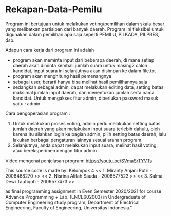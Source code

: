 # Rekapan-Data-Pemilu

Program ini bertujuan untuk melakukan voting/pemilihan dalam skala besar yang melibatkan partisipan dari banyak daerah. Program ini fleksibel untuk digunakan dalam pemilihan apa saja seperti PEMILU, PILKADA, PILPRES, dsb.

Adapun cara kerja dari program ini adalah 
- program akan meminta input dari beberapa daerah, di mana setiap daerah akan diminta kembali jumlah suara untuk masing2 calon kandidat, input suara ini selanjutnya akan disimpan ke dalam file.txt
- program akan menghitung hasil pemenangnya
- sebagai user, berarti hanya bisa melihat hasil pemilihannya saja
- sedangkan sebagai admin, dapat melakukan editing data, setting batas maksimal jumlah input daerah, dan menentukan jumlah serta nama kandidat. Untuk mengakses fitur admin, diperlukan password masuk yaitu : admin

Cara pengoperasian program :
1. Untuk melakukan proses voting, admin perlu melakukan setting batas jumlah daerah yang akan melakukan input suara terlebih dahulu, oleh karena itu silahkan login ke bagian admin, pilih setting batas daerah, lalu lakukan berbagai pengaturan lainnya sesuai arahan program.
2. Selanjutnya, anda dapat melakukan input suara, melihat hasil voting, atau bereksperimen dengan fitur admin

Video mengenai penjelasan program: https://youtu.be/SVmaSrTYVTs

This source code is made by:
Kelompok 4
<< 1. Miranty Anjani Putri - 2006468270 >>
<< 2. Nisrina Alifah Sauda - 2006577523 >>
<< 3. Salma Dewi Taufiqoh - 2006577473 >>

as final programming assignment in Even Semester 2020/2021 for course Advance Programming + Lab. (ENCE602003) in Undergraduate of Computer Engineering study program, Department of Electrical Engineering, Faculty of Engineering, Universitas Indonesia."
